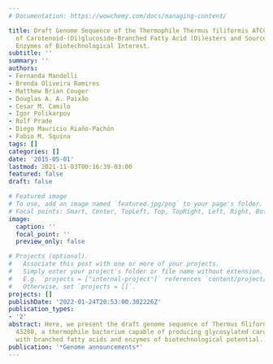 ```yaml
---
# Documentation: https://wowchemy.com/docs/managing-content/

title: Draft Genome Sequence of the Thermophile Thermus filiformis ATCC 43280, Producer
  of Carotenoid-(Di)glucoside-Branched Fatty Acid (Di)esters and Source of Hyperthermostable
  Enzymes of Biotechnological Interest.
subtitle: ''
summary: ''
authors:
- Fernanda Mandelli
- Brenda Oliveira Ramires
- Matthew Brian Couger
- Douglas A. A. Paixão
- Cesar M. Camilo
- Igor Polikarpov
- Rolf Prade
- Diego Mauricio Riaño-Pachón
- Fabio M. Squina
tags: []
categories: []
date: '2015-05-01'
lastmod: 2021-11-03T00:16:39-03:00
featured: false
draft: false

# Featured image
# To use, add an image named `featured.jpg/png` to your page's folder.
# Focal points: Smart, Center, TopLeft, Top, TopRight, Left, Right, BottomLeft, Bottom, BottomRight.
image:
  caption: ''
  focal_point: ''
  preview_only: false

# Projects (optional).
#   Associate this post with one or more of your projects.
#   Simply enter your project's folder or file name without extension.
#   E.g. `projects = ["internal-project"]` references `content/project/deep-learning/index.md`.
#   Otherwise, set `projects = []`.
projects: []
publishDate: '2022-01-24T20:53:00.302226Z'
publication_types:
- '2'
abstract: Here, we present the draft genome sequence of Thermus ﬁliformis strain ATCC
  43280, a thermophile bacterium capable of producing glycosylated carotenoids acylated
  with branched fatty acids and enzymes of biotechnological potential.
publication: '*Genome announcements*'
---
```

